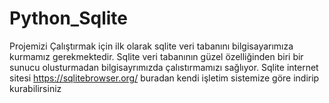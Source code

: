 # Python_Sqlite
Projemizi Çalıştırmak için ilk olarak sqlite veri tabanını bilgisayarımıza kurmamız gerekmektedir.
Sqlite veri tabanının güzel özelliğinden biri bir sunucu olusturmadan bilgisayrımızda çalıstırmamızı sağlıyor.
Sqlite internet sitesi https://sqlitebrowser.org/ buradan kendi işletim sistemize göre indirip kurabilirsiniz

